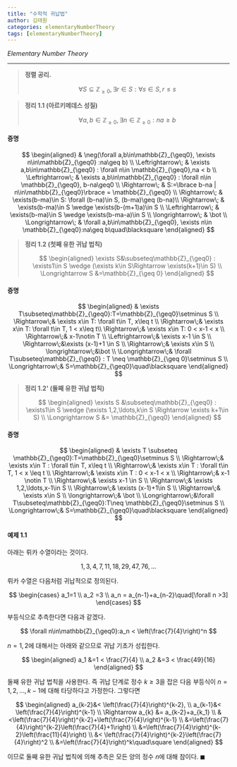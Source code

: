 ```yaml
---
title: "수학적 귀납법"
author: 김태원
categories: elementaryNumberTheory
tags: [elementaryNumberTheory]
---
```


*Elementary Number Theory*

---

> **정렬 공리.**
> 
> $$
> \forall S\subseteq\mathbb{Z}_{\geq0}, \exists r \in S : \forall s\in S,
> r\leq s
> $$

> **정리 1.1 (아르키메데스 성질)**
> 
> $$
> \forall a,b\in\mathbb{Z}_{\geq0}, \exists n\in\mathbb{Z}_{\geq 0} :
> na \geq b
> $$

#### 증명

$$
\begin{aligned}
& \neg(\forall a,b\in\mathbb{Z}_{\geq0}, \exists n\in\mathbb{Z}_{\geq0}
        :na\geq b) \\
\Leftrightarrow\; & \exists a,b\in\mathbb{Z}_{\geq0} : \forall n\in
\mathbb{Z}_{\geq0},na < b \\
\Leftrightarrow\; & \exists a,b\in\mathbb{Z}_{\geq0} : \forall n\in
\mathbb{Z}_{\geq0}, b-na\geq0 \\
\Rightarrow\; & S:=\lbrace b-na | n\in\mathbb{Z}_{\geq0}\rbrace = 
\mathbb{Z}_{\geq0} \\
\Rightarrow\; & \exists(b-ma)\in S: \forall (b-na)\in S, (b-ma)\geq (b-na)\\
\Rightarrow\; & \exists(b-ma)\in S \wedge \exists(b-(m+1)a)\in S \\
\Leftrightarrow\; & \exists(b-ma)\in S \wedge \exists(b-ma-a)\in S \\
\longrightarrow\; & \bot \\
\Longrightarrow\; & \forall a,b\in\mathbb{Z}_{\geq0}, \exists n\in
\mathbb{Z}_{\geq0}:na\geq b\quad\blacksquare
\end{aligned}
$$

> **정리 1.2 (첫째 유한 귀납 법칙)** 
>
> $$
> \begin{aligned}
> \exists S&\subseteq\mathbb{Z}_{\geq0} :
> \exists1\in S \wedge (\exists k\in S\Rightarrow \exists(k+1)\in S) \\
> \Longrightarrow S &=\mathbb{Z}_{\geq 0}
> \end{aligned}
> $$

#### 증명 

$$
\begin{aligned}
& \exists T\subseteq\mathbb{Z}_{\geq0}:T=\mathbb{Z}_{\geq0}\setminus S \\
\Rightarrow\;& \exists x\in T: \forall t\in T, x\leq t \\
\Rightarrow\;& \exists x\in T: \forall t\in T, 1 < x\leq t\\
\Rightarrow\;& \exists x\in T: 0 < x-1 < x \\
\Rightarrow\;& x-1\notin T \\
\Leftrightarrow\;& \exists x-1 \in S \\
\Rightarrow\;&\exists (x-1)+1 \in S \\
\Rightarrow\;& \exists x\in S \\
\longrightarrow\;&\bot \\
\Longrightarrow\;& \forall T\subseteq\mathbb{Z}_{\geq0} : T \neq 
\mathbb{Z}_{\geq 0}\setminus S \\
\Longrightarrow\;& S=\mathbb{Z}_{\geq0}\quad\blacksquare
\end{aligned}
$$ 

> **정리 1.2' (둘째 유한 귀납 법칙)**
> 
> $$
> \begin{aligned}
> \exists S &\subseteq\mathbb{Z}_{\geq0} : \exists1\in S \wedge
> (\exists 1,2,\ldots,k\in S \Rightarrow \exists k+1\in S) \\
> \Longrightarrow S &= \mathbb{Z}_{\geq0}
> \end{aligned}
> $$

#### 증명

$$
\begin{aligned}
& \exists T \subseteq \mathbb{Z}_{\geq0}:T=\mathbb{Z}_{\geq0}\setminus S \\
\Rightarrow\;& \exists x\in T : \forall t\in T, x\leq t \\
\Rightarrow\;& \exists x\in T : \forall t\in T, 1 < x \leq t \\
\Rightarrow\;& \exists x\in T : 0 < x-1 < x \\
\Rightarrow\;& x-1 \notin T \\
\Rightarrow\;& \exists x-1 \in S \\
\Rightarrow\;& \exists 1,2,\ldots,x-1\in S \\
\Rightarrow\;& \exists (x-1)+1\in S \\
\Rightarrow\;& \exists x\in S \\
\longrightarrow\;& \bot \\
\Longrightarrow\;&\forall T\subseteq\mathbb{Z}_{\geq0}:T\neq
\mathbb{Z}_{\geq0}\setminus S \\
\Longrightarrow\;& S=\mathbb{Z}_{\geq0}\quad\blacksquare
\end{aligned}
$$

#### 예제 1.1 

아래는 뤼카 수열이라는 것이다. 

$$
1, 3, 4, 7, 11, 18, 29, 47, 76,\ldots
$$

뤼카 수열은 다음처럼 귀납적으로 정의된다. 

$$
\begin{cases}
    a_1=1 \\
    a_2 =3 \\
    a_n = a_{n-1}+a_{n-2}\quad[\forall n >3]
\end{cases}
$$

부등식으로 추측한다면 다음과 같겠다.

$$
\forall n\in\mathbb{Z}_{\geq0}:a_n < \left(\frac{7}{4}\right)^n
$$

$n=1, 2$에 대해서는 아래와 같으므로 귀납 기초가 성립한다. 

$$
\begin{aligned}
a_1 &=1 < \frac{7}{4} \\
a_2 &=3 < \frac{49}{16}
\end{aligned}
$$

둘째 유한 귀납 법칙을 사용한다. 즉 귀납 단계로 정수 $k\geq 3$을 잡은
다음 부등식이 $n=1,2,\ldots,k-1$에 대해 타당하다고 가정한다. 그렇다면 

$$
\begin{aligned}
a_{k-2}&< \left(\frac{7}{4}\right)^{k-2}, \\
a_{k-1}&< \left(\frac{7}{4}\right)^{k-1} \\
\Rightarrow a_{k} &= a_{k-2}+a_{k_1}  \\
    &<\left(\frac{7}{4}\right)^{k-2}+\left(\frac{7}{4}\right)^{k-1} \\
    &=\left(\frac{7}{4}\right)^{k-2}\left(\frac{7}{4}+1\right) \\
    &=\left(\frac{7}{4}\right)^{k-2}\left(\frac{11}{4}\right) \\ 
    &< \left(\frac{7}{4}\right)^{k-2}\left(\frac{7}{4}\right)^2 \\
    &=\left(\frac{7}{4}\right)^k\quad\square
\end{aligned}
$$

이므로 둘째 유한 귀납 법칙에 의해 추측은 모든 양의 정수 $n$에 대해 참이다.
$\blacksquare$
